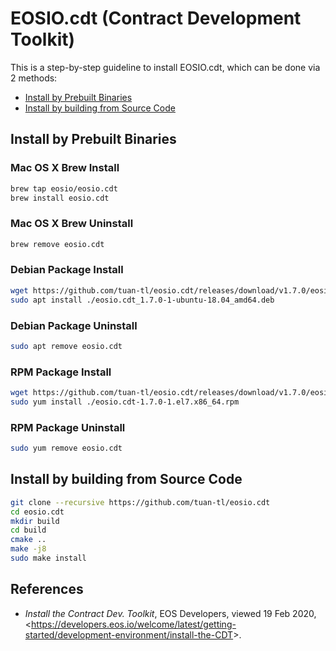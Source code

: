 # EOSIO.cdt (Contract Development Toolkit)
This is a step-by-step guideline to install EOSIO.cdt, which can be done via 2 methods:
* [Install by Prebuilt Binaries](#install-by-prebuilt-binaries)
* [Install by building from Source Code](#Install-by-building-from-source-code)

## Install by Prebuilt Binaries
### Mac OS X Brew Install
```sh
brew tap eosio/eosio.cdt
brew install eosio.cdt
```

### Mac OS X Brew Uninstall
```sh
brew remove eosio.cdt
```

### Debian Package Install
```sh
wget https://github.com/tuan-tl/eosio.cdt/releases/download/v1.7.0/eosio.cdt_1.7.0-1-ubuntu-18.04_amd64.deb
sudo apt install ./eosio.cdt_1.7.0-1-ubuntu-18.04_amd64.deb
```

### Debian Package Uninstall
```sh
sudo apt remove eosio.cdt
```

### RPM Package Install
```sh
wget https://github.com/tuan-tl/eosio.cdt/releases/download/v1.7.0/eosio.cdt-1.7.0-1.el7.x86_64.rpm
sudo yum install ./eosio.cdt-1.7.0-1.el7.x86_64.rpm
```

### RPM Package Uninstall
```sh
sudo yum remove eosio.cdt
```
## Install by building from Source Code
```sh
git clone --recursive https://github.com/tuan-tl/eosio.cdt
cd eosio.cdt
mkdir build
cd build
cmake ..
make -j8
sudo make install
```
## References
* _Install the Contract Dev. Toolkit_, EOS Developers, viewed 19 Feb 2020, <<https://developers.eos.io/welcome/latest/getting-started/development-environment/install-the-CDT>>.